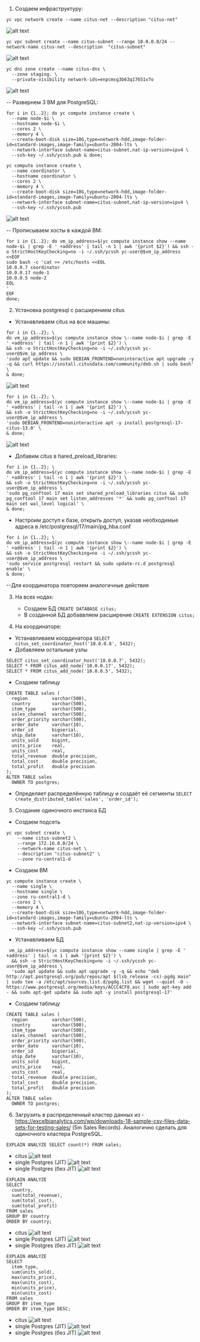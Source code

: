 1. Создаем инфраструктуру:
  
  `yc vpc network create --name citus-net --description "citus-net"`

  ![alt text](image.png)
  
  `yc vpc subnet create --name citus-subnet --range 10.0.0.0/24 --network-name citus-net --description  "citus-subnet"`

  ![alt text](image-3.png)

  ```
  yc dns zone create --name citus-dns \
    --zone staging. \
    --private-visibility network-ids=enpcmsg3b63q17651v7o
  ```
  ![alt text](image-6.png)

-- Развернем 3 ВМ для PostgreSQL:
```
for i in {1..2}; do yc compute instance create \
  --name node-$i \
  --hostname node-$i \
  --cores 2 \
  --memory 4 \
  --create-boot-disk size=10G,type=network-hdd,image-folder-id=standard-images,image-family=ubuntu-2004-lts \
  --network-interface subnet-name=citus-subnet,nat-ip-version=ipv4 \
  --ssh-key ~/.ssh/ycssh.pub & done;
```
```
yc compute instance create \
  --name coordinator \
  --hostname coordinator \
  --cores 2 \
  --memory 4 \
  --create-boot-disk size=10G,type=network-hdd,image-folder-id=standard-images,image-family=ubuntu-2004-lts \
  --network-interface subnet-name=citus-subnet,nat-ip-version=ipv4 \
  --ssh-key ~/.ssh/ycssh.pub
```
  ![alt text](image-7.png)

-- Прописываем хосты в каждой ВМ:
```
for i in {1..2}; do vm_ip_address=$(yc compute instance show --name node-$i | grep -E ' +address' | tail -n 1 | awk '{print $2}') && ssh -o StrictHostKeyChecking=no -i ~/.ssh/ycssh yc-user@$vm_ip_address <<EOF
sudo bash -c 'cat >> /etc/hosts <<EOL
10.0.0.7 coordinator
10.0.0.17 node-1
10.0.0.5 node-2
EOL
'
EOF
done;
```

2. Установка postgresql с расширением citus
    
  - Устанавливаем citus на все машины:
```
for i in {1..2}; \
do vm_ip_address=$(yc compute instance show \--name node-$i | grep -E ' +address' | tail -n 1 | awk '{print $2}') \
&& ssh -o StrictHostKeyChecking=no -i ~/.ssh/ycssh yc-user@$vm_ip_address \
'sudo apt update && sudo DEBIAN_FRONTEND=noninteractive apt upgrade -y -q && curl https://install.citusdata.com/community/deb.sh | sudo bash' \
& done;
```
    
![alt text](image-2.png)

```
for i in {1..2}; \
do vm_ip_address=$(yc compute instance show \--name node-$i | grep -E ' +address' | tail -n 1 | awk '{print $2}') \
&& ssh -o StrictHostKeyChecking=no -i ~/.ssh/ycssh yc-user@$vm_ip_address \
'sudo DEBIAN_FRONTEND=noninteractive apt -y install postgresql-17-citus-13.0' \
& done;
```  

![alt text](image-4.png)

- Добавим citus в hared_preload_libraries:

```
for i in {1..2}; \
do vm_ip_address=$(yc compute instance show \--name node-$i | grep -E ' +address' | tail -n 1 | awk '{print $2}') \
&& ssh -o StrictHostKeyChecking=no -i ~/.ssh/ycssh yc-user@$vm_ip_address \
'sudo pg_conftool 17 main set shared_preload_libraries citus && sudo pg_conftool 17 main set listen_addresses '*' && sudo pg_conftool 17 main set wal_level logical' \
& done;
```
- Настроим доступ к базе, открыть доступ, указав необходимые адреса в /etc/postgresql/17/main/pg_hba.conf

```
for i in {1..2}; \
do vm_ip_address=$(yc compute instance show \--name node-$i | grep -E ' +address' | tail -n 1 | awk '{print $2}') \
&& ssh -o StrictHostKeyChecking=no -i ~/.ssh/ycssh yc-user@$vm_ip_address \
'sudo service postgresql restart && sudo update-rc.d postgresql enable' \
& done;
```
--Для координатора повторяем аналогичные действия

3. На всех нодах:
    - Создаем БД `CREATE DATABASE citus;`
    - В созданной БД добаввляем расширение `CREATE EXTENSION citus;`

4. На координаторе:

- Устанавливаем координатора `SELECT citus_set_coordinator_host('10.0.0.8', 5432);`
- Добавляем остальные узлы 
```
SELECT citus_set_coordinator_host('10.0.0.7', 5432);
SELECT * FROM citus_add_node('10.0.0.17', 5432);
SELECT * FROM citus_add_node('10.0.0.5', 5432);
```
- Создаем таблицу
```
CREATE TABLE sales (
  region         varchar(500),
  country        varchar(500),
  item_type      varchar(500),
  sales_channel  varchar(500),
  order_priority varchar(500),
  order_date     varchar(10),
  order_id       bigserial,
  ship_date      varchar(10),
  units_sold     bigint,
  units_price    real,
  units_cost     real,
  total_revenue  double precision,
  total_cost     double precision,
  total_profit   double precision
);
ALTER TABLE sales
  OWNER TO postgres;
```
- Определяет распределённую таблицу и создаёт её сегменты `SELECT create_distributed_table('sales', 'order_id');`

5. Создание одиночного инстанса БД

- Создаем подсеть 
```
yc vpc subnet create \
    --name citus-subnet2 \
    --range 172.16.0.0/24 \
    --network-name citus-net \
    --description "citus-subnet2" \
    --zone ru-central1-d
```
- Создаем ВМ
```
yc compute instance create \
  --name single \
  --hostname single \
  --zone ru-central1-d \
  --cores 2 \
  --memory 4 \
  --create-boot-disk size=10G,type=network-hdd,image-folder-id=standard-images,image-family=ubuntu-2004-lts \
  --network-interface subnet-name=citus-subnet2,nat-ip-version=ipv4 \
  --ssh-key ~/.ssh/ycssh.pub
```
- Устанавливаем БД
```
 vm_ip_address=$(yc compute instance show --name single | grep -E ' +address' | tail -n 1 | awk '{print $2}') \
  && ssh -o StrictHostKeyChecking=no -i ~/.ssh/ycssh yc-user@$vm_ip_address \
  'sudo apt update && sudo apt upgrade -y -q && echo "deb http://apt.postgresql.org/pub/repos/apt $(lsb_release -cs)-pgdg main" | sudo tee -a /etc/apt/sources.list.d/pgdg.list && wget --quiet -O - https://www.postgresql.org/media/keys/ACCC4CF8.asc | sudo apt-key add - && sudo apt-get update && sudo apt -y install postgresql-17'
```
- Создаем таблицу
```
CREATE TABLE sales (
  region         varchar(500),
  country        varchar(500),
  item_type      varchar(500),
  sales_channel  varchar(500),
  order_priority varchar(500),
  order_date     varchar(10),
  order_id       bigserial,
  ship_date      varchar(10),
  units_sold     bigint,
  units_price    real,
  units_cost     real,
  total_revenue  double precision,
  total_cost     double precision,
  total_profit   double precision
);
ALTER TABLE sales
  OWNER TO postgres;
```
6. Загрузить в распределенный кластер данных из - https://excelbianalytics.com/wp/downloads-18-sample-csv-files-data-sets-for-testing-sales/ (5m Sales Records). Аналогично сделать для одиночного кластера PostgreSQL.

`EXPLAIN ANALYZE SELECT count(*) FROM sales;`
- citus
![alt text](image-8.png)
- single Postgres (JIT)
![alt text](image-9.png)
- single Postgres (без JIT)
![alt text](image-13.png)
```
EXPLAIN ANALYZE
SELECT
  country,
  sum(total_revenue),
  sum(total_cost),
  sum(total_profit)
FROM sales
GROUP BY country
ORDER BY country;
```
- citus
![alt text](image-5.png)
- single Postgres (JIT)
![alt text](image-11.png)
- single Postgres (без JIT)
![alt text](image-14.png)
```
EXPLAIN ANALYZE
SELECT
  item_type,
  sum(units_sold),
  max(units_price),
  max(units_cost),
  min(units_price),
  min(units_cost)
FROM sales
GROUP BY item_type
ORDER BY item_type DESC;
```
- citus
![alt text](image-10.png)
- single Postgres (JIT)
![alt text](image-12.png)
- single Postgres (без JIT)
![alt text](image-15.png)